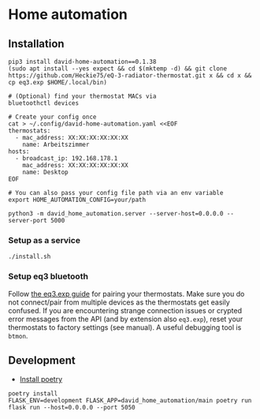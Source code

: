 # Home automation

## Installation
```shell
pip3 install david-home-automation==0.1.38
(sudo apt install --yes expect && cd $(mktemp -d) && git clone https://github.com/Heckie75/eQ-3-radiator-thermostat.git x && cd x && cp eq3.exp $HOME/.local/bin)

# (Optional) find your thermostat MACs via
bluetoothctl devices

# Create your config once 
cat > ~/.config/david-home-automation.yaml <<EOF
thermostats:
  - mac_address: XX:XX:XX:XX:XX:XX
    name: Arbeitszimmer
hosts:
  - broadcast_ip: 192.168.178.1
    mac_address: XX:XX:XX:XX:XX:XX
    name: Desktop
EOF

# You can also pass your config file path via an env variable
export HOME_AUTOMATION_CONFIG=your/path

python3 -m david_home_automation.server --server-host=0.0.0.0 --server-port 5000
```
### Setup as a service

```shell
./install.sh
```

### Setup eq3 bluetooth

Follow [the eq3.exp guide](https://github.com/Heckie75/eQ-3-radiator-thermostat#3-pair-bluetooth) for pairing your thermostats.
Make sure you do not connect/pair from multiple devices as the thermostats get easily confused.
If you are encountering strange connection issues or crypted error messages from the API (and by extension also `eq3.exp`), reset your thermostats to factory settings (see manual).
A useful debugging tool is `btmon`.

## Development

- [Install poetry](https://python-poetry.org/docs/#osx--linux--bashonwindows-install-instructions)

```
poetry install
FLASK_ENV=development FLASK_APP=david_home_automation/main poetry run flask run --host=0.0.0.0 --port 5050
```
